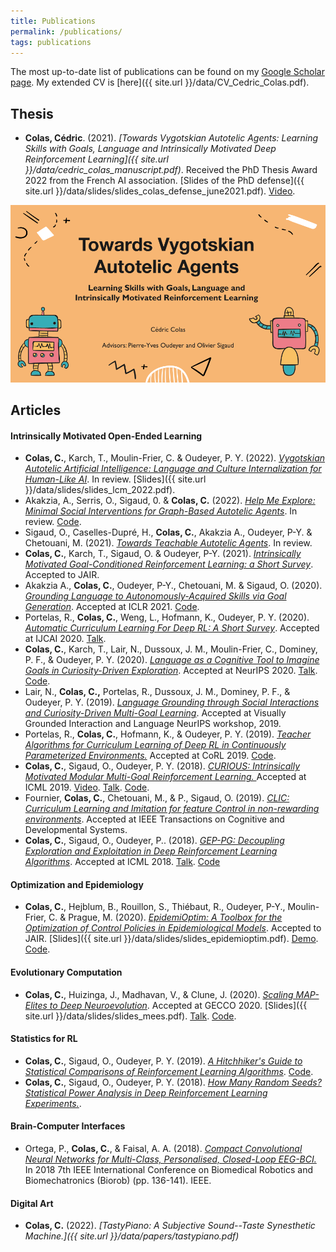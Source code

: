 ```yaml
---
title: Publications
permalink: /publications/
tags: publications
---
```


The most up-to-date list of publications can be found on my [Google Scholar page](https://scholar.google.fr/citations?hl=fr&user=VBz8gZ4AAAAJ&view_op=list_works&sortby=pubdate).
My extended CV is [here]({{ site.url }}/data/CV_Cedric_Colas.pdf).

## Thesis

* **Colas, Cédric**. (2021). *[Towards Vygotskian Autotelic Agents: Learning Skills with Goals,
  Language and Intrinsically Motivated Deep Reinforcement Learning]({{ site.url }}/data/cedric_colas_manuscript.pdf)*.  Received the PhD Thesis Award 2022 from the French 
  AI association. [Slides of the PhD defense]({{ site.url }}/data/slides/slides_colas_defense_june2021.pdf). [Video](https://www.youtube.com/watch?v=x4vS557rhAM).

<img class="small-image" src="/images/thesis.png" alt=""/>


## Articles

#### Intrinsically Motivated Open-Ended Learning

* **Colas, C.**, Karch, T., Moulin-Frier, C. & Oudeyer, P. Y. (2022). *[Vygotskian Autotelic Artificial Intelligence: Language and Culture Internalization for Human-Like AI](https://arxiv.org/pdf/2206.01134.pdf)*. In review. [Slides]({{ site.url }}/data/slides/slides_lcm_2022.pdf).
* Akakzia, A., Serris, O., Sigaud, 0. & **Colas, C.** (2022). *[Help Me Explore: Minimal Social Interventions for Graph-Based Autotelic Agents](https://arxiv.org/pdf/2202.05129.pdf)*. In review. [Code](https://github.com/akakzia/gangstr).
* Sigaud, O., Caselles-Dupré, H., **Colas, C.**, Akakzia A., Oudeyer, P-Y. & Chetouani, M. (2021). *[Towards Teachable Autotelic Agents](https://arxiv.org/pdf/2105.11977.pdf)*. 
  In review.
* **Colas, C.**, Karch, T., Sigaud, O. & Oudeyer, P-Y.  (2021). *[Intrinsically Motivated Goal-Conditioned Reinforcement Learning: a Short Survey](https://arxiv.org/pdf/2006.07185.pdf)*. Accepted to JAIR.
* Akakzia A., **Colas, C.**, Oudeyer, P-Y., Chetouani, M. & Sigaud, O. (2020). *[Grounding Language to Autonomously-Acquired Skills via Goal Generation](https://arxiv.org/pdf/2012.09830.pdf)*. Accepted at ICLR 2021. [Code](https://github.com/akakzia/decstr/).
* Portelas, R., **Colas, C.**, Weng, L., Hofmann, K., Oudeyer, P. Y. (2020). *[Automatic Curriculum Learning For Deep RL: A Short Survey](https://arxiv.org/abs/2003.04664)*. 
  Accepted at IJCAI 2020. [Talk](https://www.youtube.com/watch?v=MnvhEJIme6k&t=16s).
* **Colas, C.**, Karch, T., Lair, N., Dussoux, J. M., Moulin-Frier, C., Dominey, P. F., & Oudeyer, P. Y. (2020). *[Language as a Cognitive Tool to Imagine Goals in Curiosity-Driven
  Exploration](https://arxiv.org/pdf/2002.09253.pdf)*. Accepted at NeurIPS 2020. [Talk](https://slideslive.com/38937386/language-as-a-cognitive-tool-to-imagine-goals-in-curiosity-driven-exploration?ref=speaker-28788-popular). [Code](https://github.com/flowersteam/imagine).
* Lair, N., **Colas, C.,** Portelas, R., Dussoux, J. M., Dominey, P. F., & Oudeyer, P. Y. (2019). *[Language Grounding through Social Interactions and Curiosity-Driven
  Multi-Goal Learning](https://hal.archives-ouvertes.fr/hal-02369866/document)*. Accepted at Visually Grounded Interaction and Language NeurIPS workshop, 2019. 
* Portelas, R., **Colas, C.**, Hofmann, K., & Oudeyer, P. Y. (2019). *[Teacher Algorithms for Curriculum Learning of Deep RL in Continuously Parameterized Environments.](https://arxiv.org/pdf/1910.07224.pdf)* Accepted
  at CoRL 2019. [Code](https://github.com/flowersteam/teachDeepRL).
* **Colas, C.**, Sigaud, O., Oudeyer, P. Y. (2018). *[CURIOUS: Intrinsically Motivated Modular Multi-Goal Reinforcement Learning. ](https://arxiv.org/abs/1810.06284)* Accepted at
  ICML 2019. [Video](https://www.youtube.com/watch?v=SLYeRDpWa5k). [Talk](https://youtube.videoken.com/embed/v-W4JSWUX28?tocitem=24). [Code](https://github.com/flowersteam/curious).
* Fournier, **Colas, C.**, Chetouani, M., & P., Sigaud, O. (2019). *[CLIC: Curriculum Learning and Imitation for feature Control in non-rewarding environments](https://arxiv.org/abs/1901.09720)*. Accepted at IEEE Transactions on Cognitive and Developmental Systems.
* **Colas, C.**, Sigaud, O., Oudeyer, P.. (2018). *[GEP-PG: Decoupling Exploration and Exploitation in Deep Reinforcement Learning Algorithms](https://arxiv.org/abs/1802.05054)*.
  Accepted at ICML 2018. [Talk](https://www.youtube.com/watch?t=2080&v=MK-oAqHjdmg&feature=youtu.be). [Code](https://github.com/flowersteam/geppg)

#### Optimization and Epidemiology

* **Colas, C.**, Hejblum, B., Rouillon, S., Thiébaut, R., Oudeyer, P-Y., Moulin-Frier, C. & Prague, M. (2020). *[EpidemiOptim: A Toolbox for the Optimization of Control
  Policies in Epidemiological Models](https://arxiv.org/pdf/2010.04452.pdf)*. Accepted to JAIR. [Slides]({{ site.url }}/data/slides/slides_epidemioptim.pdf). [Demo](https://epidemioptim.bordeaux.inria.fr/). [Code](https://github.com/flowersteam/epidemioptim).

#### Evolutionary Computation

* **Colas, C.**, Huizinga, J., Madhavan, V., & Clune, J. (2020). *[Scaling MAP-Elites to Deep Neuroevolution](https://arxiv.org/pdf/2003.01825.pdf)*. Accepted at GECCO 2020. 
  [Slides]({{ site.url }}/data/slides/slides_mees.pdf). [Talk](https://youtu.be/m2peevXlgKY). [Code](https://github.com/uber-research/Map-Elites-Evolutionary).

#### Statistics for RL
* **Colas, C.**, Sigaud, O., Oudeyer, P. Y. (2019). *[A Hitchhiker's Guide to Statistical Comparisons of Reinforcement Learning Algorithms](https://openreview.net/forum?id=ryx0N3IaIV)*. [Code](https://github.com/flowersteam/rl_stats).
* **Colas, C.**, Sigaud, O., Oudeyer, P. Y. (2018). *[How Many Random Seeds? Statistical Power Analysis in Deep Reinforcement Learning Experiments.](https://arxiv.org/abs/1806.08295)*.

#### Brain-Computer Interfaces
* Ortega, P., **Colas, C.**, & Faisal, A. A. (2018). *[Compact Convolutional Neural Networks for Multi-Class, Personalised, Closed-Loop EEG-BCI.](https://ieeexplore.ieee.org/stamp/stamp.jsp?arnumber=8487644)* In 2018 7th IEEE
  International Conference on Biomedical Robotics and Biomechatronics (Biorob) (pp. 136-141). IEEE.

#### Digital Art
* **Colas, C.** (2022). *[TastyPiano: A Subjective Sound--Taste Synesthetic Machine.]({{ site.url }}/data/papers/tastypiano.pdf)*